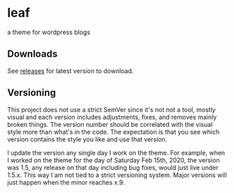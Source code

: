 # leaf
a theme for wordpress blogs

## Downloads

See [releases](https://github.com/usmanity/leaf/releases) for latest version to download.

## Versioning

This project does not use a strict SemVer since it's not not a tool, mostly
visual and each version includes adjustments, fixes, and removes mainly broken
things. The version number should be correlated with the visual style more than
what's in the code. The expectation is that you see which version contains the
style you like and use that version. 

I update the version any single day I work on the theme. For example, when I 
worked on the theme for the day of Saturday Feb 15th, 2020, the version was 1.5,
any release on that day including bug fixes, would just live under 1.5.x. This way
I am not tied to a strict versioning system. Major versions will just happen when
the minor reaches x.9. 
